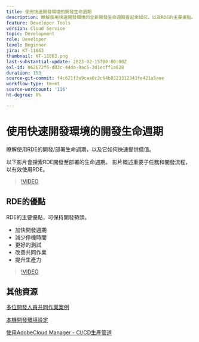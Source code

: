 ```yaml
---
title: 使用快速開發環境的開發生命週期
description: 瞭解使用快速開發環境的全新開發生命週期看起來如何，以及RDE的主要優點。
feature: Developer Tools
version: Cloud Service
topic: Development
role: Developer
level: Beginner
jira: KT-11863
thumbnail: KT-11863.png
last-substantial-update: 2023-02-15T00:00:00Z
exl-id: 062672f6-d03c-44da-9ac5-3d1ecff1a628
duration: 153
source-git-commit: f4c621f3a9caa8c2c64b8323312343fe421a5aee
workflow-type: tm+mt
source-wordcount: '116'
ht-degree: 0%

---
```


# 使用快速開發環境的開發生命週期

瞭解使用RDE的開發/部署生命週期，以及它如何快速提供價值。

以下影片會探索RDE開發至部署的生命週期。 影片概述重要子任務和開發流程，以有效使用RDE。

>[!VIDEO](https://video.tv.adobe.com/v/3415492?quality=12&learn=on)


## RDE的優點

RDE的主要優點，可保持開發勢頭。

- 加快開發週期
- 減少停機時間
- 更好的測試
- 改善共同作業
- 提升生產力

>[!VIDEO](https://video.tv.adobe.com/v/3415493?quality=12&learn=on)

## 其他資源

[多位開發人員共同作業案例](https://experienceleague.adobe.com/docs/experience-manager-cloud-service/content/implementing/developing/rapid-development-environments.html#multiple-developers-collaborating-on-the-same-rde)

[本機開發環境設定](https://experienceleague.adobe.com/docs/experience-manager-learn/cloud-service/local-development-environment-set-up/overview.html)

[使用AdobeCloud Manager - CI/CD生產管道](https://experienceleague.adobe.com/docs/experience-manager-learn/cloud-service/cloud-manager/cicd-production-pipeline.html)
